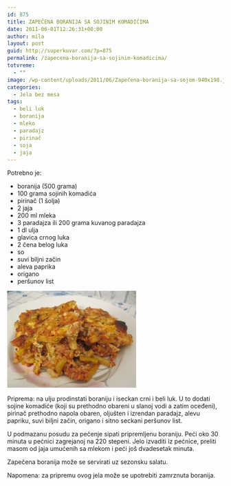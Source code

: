 ```yaml
---
id: 875
title: ZAPEČENA BORANIJA SA SOJINIM KOMADIĆIMA
date: 2011-06-01T12:26:31+00:00
author: mila
layout: post
guid: http://superkuvar.com/?p=875
permalink: /zapecena-boranija-sa-sojinim-komadicima/
totvreme:
  - ""
image: /wp-content/uploads/2011/06/Zapečena-boranija-sa-sojom-940x198.jpg
categories:
  - Jela bez mesa
tags:
  - beli luk
  - boranija
  - mleko
  - paradajz
  - pirinač
  - soja
  - jaja
---
```

Potrebno je:

  * boranija (500 grama)
  * 100 grama sojinih komadića
  * pirinač (1 šolja)
  * 2 jaja
  * 200 ml mleka
  * 3 paradajza ili 200 grama kuvanog paradajza
  * 1 dl ulja
  * glavica crnog luka
  * 2 čena belog luka
  * so
  * suvi biljni začin
  * aleva paprika
  * origano
  * peršunov list

<img class="alignnone size-medium wp-image-2994" title="Zapečena boranija sa sojom" src="/wp-content/uploads/2011/06/Zape%C4%8Dena-boranija-sa-sojom-300x225.jpg" alt="" width="300" height="225" /> 

Priprema: na ulju prodinstati boraniju i iseckan crni i beli luk. U to dodati sojine komadiće (koji su prethodno obareni u slanoj vodi a zatim oceđeni), pirinač prethodno napola obaren, oljušten i izrendan paradajz, alevu papriku, suvi biljni začin, origano i sitno seckani peršunov list.

U podmazanu posudu za pečenje sipati pripremljenu boraniju. Peći oko 30 minuta u pećnici zagrejanoj na 220 stepeni. Jelo izvaditi iz pećnice, preliti masom od jaja umućenih sa mlekom i peći još dvadesetak minuta.

Zapečena boranija može se servirati uz sezonsku salatu.

Napomena: za pripremu ovog jela može se upotrebiti zamrznuta boranija.